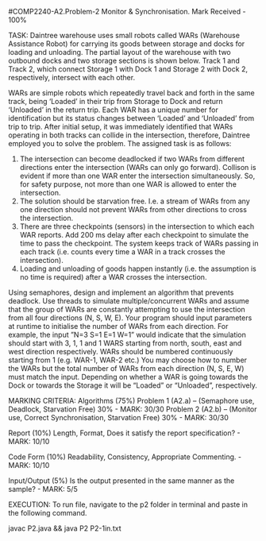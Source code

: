 
#COMP2240-A2.Problem-2 Monitor & Synchronisation. 
Mark Received - 100%


TASK:
Daintree warehouse uses small robots called WARs (Warehouse Assistance Robot) for carrying its goods between storage and docks for loading and unloading. The partial layout of the warehouse with two outbound docks and two storage sections is shown below. Track 1 and Track 2, which connect Storage 1 with Dock 1 and Storage 2 with Dock 2, respectively, intersect with each other.

WARs are simple robots which repeatedly travel back and forth in the same track, being ‘Loaded’ in their trip from Storage to Dock and return ‘Unloaded’ in the return trip. Each WAR has a unique number for identification but its status changes between ‘Loaded’ and ‘Unloaded’ from trip to trip. After initial setup, it was immediately identified that WARs operating in both tracks can collide in the intersection, therefore, Daintree employed you to solve the problem. The assigned task is as follows:

1. The intersection can become deadlocked if two WARs from different directions enter the intersection (WARs can only go forward). Collison is evident if more than one WAR enter the intersection simultaneously. So, for safety purpose, not more than one WAR is allowed to enter the intersection.
2. The solution should be starvation free. I.e. a stream of WARs from any one direction should not prevent WARs from other directions to cross the intersection.
3. There are three checkpoints (sensors) in the intersection to which each WAR reports. Add 200 ms delay after each checkpoint to simulate the time to pass the checkpoint. The system keeps track of WARs passing in each track (i.e. counts every time a WAR in a track crosses the intersection).
4. Loading and unloading of goods happen instantly (i.e. the assumption is no time is required) after a WAR crosses the intersection.

Using semaphores, design and implement an algorithm that prevents deadlock. Use threads to simulate multiple/concurrent WARs and assume that the group of WARs are constantly attempting to use the intersection from all four directions (N, S, W, E). Your program should input parameters at runtime to initialise the number of WARs from each direction. For example, the input ”N=3 S=1 E=1 W=1” would indicate that the simulation should start with 3, 1, 1 and 1 WARS starting from north, south, east and west direction respectively. WARs should be numbered continuously starting from 1 (e.g. WAR-1, WAR-2 etc.) You may choose how to number the WARs but the total number of WARs from each direction (N, S, E, W) must match the input. Depending on whether a WAR is going towards the Dock or towards the Storage it will be “Loaded” or “Unloaded”, respectively.

MARKING CRITERIA:
Algorithms (75%)
Problem 1 (A2.a) – (Semaphore use, Deadlock, Starvation Free) 30% - MARK: 30/30
Problem 2 (A2.b) – (Monitor use, Correct Synchronisation, Starvation Free) 30% - MARK: 30/30

Report (10%)
Length, Format, Does it satisfy the report specification? - MARK: 10/10

Code Form (10%)
Readability, Consistency, Appropriate Commenting. - MARK: 10/10

Input/Output (5%)
Is the output presented in the same manner as the sample? - MARK: 5/5

EXECUTION:
To run file, navigate to the p2 folder in terminal and paste in the following command.

javac P2.java && java P2 P2-1in.txt



